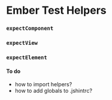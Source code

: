 # Ember Test Helpers

### `expectComponent`
### `expectView`
### `expectElement`

#### To do

 * how to import helpers?
 * how to add globals to .jshintrc?
